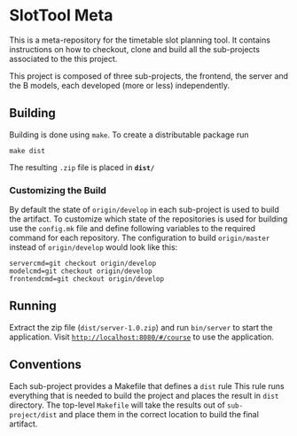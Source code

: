 # SlotTool Meta

This is a meta-repository for the timetable slot planning tool. It contains
instructions on how to checkout, clone and build all the sub-projects associated
to the this project.

This project is composed of three sub-projects, the frontend, the server and the
B models, each developed (more or less) independently.

## Building

Building is done using ```make```.  To create a distributable package run

```
make dist
```

The resulting ```.zip``` file is placed in __```dist/```__

### Customizing the Build

By default the state of ```origin/develop``` in each sub-project is used to
build the artifact. To customize which state of the repositories is used for
building use the ```config.mk``` file and define following variables to the
required command for each repository. The configuration to build
```origin/master``` instead of ```origin/develop``` would look like this:

```
servercmd=git checkout origin/develop
modelcmd=git checkout origin/develop
frontendcmd=git checkout origin/develop
```

## Running

Extract the zip file (```dist/server-1.0.zip```) and run ```bin/server``` to
start the application. Visit
[```http://localhost:8080/#/course```](http://localhost:8080/#/course) to use
the application.


## Conventions

Each sub-project provides a Makefile that defines a ```dist``` rule This rule
runs everything that is needed to build the project and places the result in
```dist``` directory. The top-level ```Makefile``` will take the results out of
```sub-project/dist``` and place them in the correct location to build the
final artifact.
